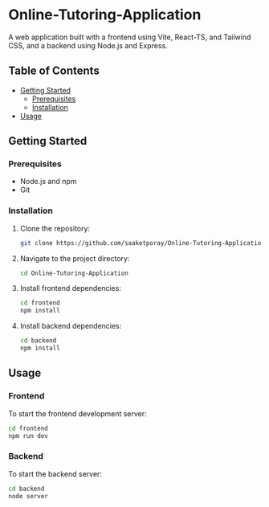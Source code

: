 # Online-Tutoring-Application
A web application built with a frontend using Vite, React-TS, and Tailwind CSS, and a backend using Node.js and Express.

## Table of Contents
- [Getting Started](#getting-started)
  - [Prerequisites](#prerequisites)
  - [Installation](#installation)
- [Usage](#usage)

## Getting Started

### Prerequisites

- Node.js and npm
- Git

### Installation

1. Clone the repository:
   ```bash
   git clone https://github.com/saaketporay/Online-Tutoring-Application.git
   ```

2. Navigate to the project directory:
   ```bash
   cd Online-Tutoring-Application
   ```

3. Install frontend dependencies:
   ```bash
   cd frontend
   npm install
   ```

4. Install backend dependencies:
   ```bash
   cd backend
   npm install
   ```

## Usage

### Frontend

To start the frontend development server:
```bash
cd frontend
npm run dev
```

### Backend

To start the backend server:
```bash
cd backend
node server 
```
